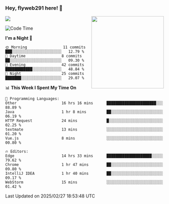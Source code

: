 ### Hey, flyweb291 here! 👋

![](https://metrics.lecoq.io/cherry291?template=classic&config.timezone=Asia%2FShanghai)
<img align='right' src="https://media.giphy.com/media/M9gbBd9nbDrOTu1Mqx/giphy.gif" width="230">
<!-- ![](https://github-readme-stats-ouuan.vercel.app/api?username=flyweb291&theme=dark&show_icons=true) -->

<!--START_SECTION:waka-->
![Code Time](http://img.shields.io/badge/Code%20Time-943%20hrs%2014%20mins-blue)

**I'm a Night 🦉** 

```text
🌞 Morning                11 commits          ███░░░░░░░░░░░░░░░░░░░░░░   12.79 % 
🌆 Daytime                8 commits           ██░░░░░░░░░░░░░░░░░░░░░░░   09.30 % 
🌃 Evening                42 commits          ████████████░░░░░░░░░░░░░   48.84 % 
🌙 Night                  25 commits          ███████░░░░░░░░░░░░░░░░░░   29.07 % 
```


📊 **This Week I Spent My Time On** 

```text
💬 Programming Languages: 
Other                    16 hrs 16 mins      ██████████████████████░░░   88.89 % 
Java                     1 hr 8 mins         ██░░░░░░░░░░░░░░░░░░░░░░░   06.19 % 
HTTP Request             24 mins             █░░░░░░░░░░░░░░░░░░░░░░░░   02.25 % 
textmate                 13 mins             ░░░░░░░░░░░░░░░░░░░░░░░░░   01.20 % 
Vue.js                   8 mins              ░░░░░░░░░░░░░░░░░░░░░░░░░   00.80 % 

🔥 Editors: 
Edge                     14 hrs 33 mins      ████████████████████░░░░░   79.62 % 
Chrome                   1 hr 47 mins        ██░░░░░░░░░░░░░░░░░░░░░░░   09.80 % 
IntelliJ IDEA            1 hr 40 mins        ██░░░░░░░░░░░░░░░░░░░░░░░   09.17 % 
WebStorm                 15 mins             ░░░░░░░░░░░░░░░░░░░░░░░░░   01.42 % 
```


 Last Updated on 2025/02/27 18:53:48 UTC
<!--END_SECTION:waka-->

<!--
**flyweb291/数字游牧人** is a ✨ _special_ ✨ repository because its `README.md` (this file) appears on your GitHub profile.

Here are some ideas to get you started:

- 🔭 I’m currently working on ...
- 🌱 I’m currently learning ...
- 👯 I’m looking to collaborate on ...
- 🤔 I’m looking for help with ...
- 💬 Ask me about ...
- 📫 How to reach me: ...
- 😄 Pronouns: ...
- ⚡ Fun fact: ...
-->
